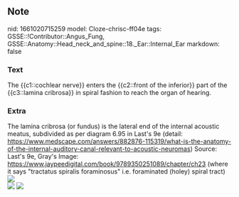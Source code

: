 ## Note
nid: 1661020715259
model: Cloze-chrisc-ff04e
tags: GSSE::!Contributor::Angus_Fung, GSSE::Anatomy::Head_neck_and_spine::18._Ear::Internal_Ear
markdown: false

### Text
The {{c1::cochlear nerve}} enters the {{c2::front of the inferior}} part of the {{c3::lamina cribrosa}} in spiral fashion to reach the organ of hearing.

### Extra
<div>The lamina cribrosa (or fundus) is the lateral end of the
internal acoustic meatus, subdivided as per diagram 6.95 in Last's
9e (detail: <a href= 
"https://www.medscape.com/answers/882876-115319/what-is-the-anatomy-of-the-internal-auditory-canal-relevant-to-acoustic-neuromas">
https://www.medscape.com/answers/882876-115319/what-is-the-anatomy-of-the-internal-auditory-canal-relevant-to-acoustic-neuromas</a>)
Source: Last's 9e, Gray's Image: <a href= 
"https://www.jaypeedigital.com/book/9789350251089/chapter/ch23">https://www.jaypeedigital.com/book/9789350251089/chapter/ch23</a>
(where it says "tractatus spiralis foraminosus" i.e. foraminated
(holey) spiral tract) <img src="305-2.jpg"></div>
<div><img src="paste-f13b2fee78d2e134ddfa76d02eada85c4010d09c.png">
<img src=
"paste-ddcb1c1094eda826a6d064b24947fd5ed713a8ce.jpg"></div>

